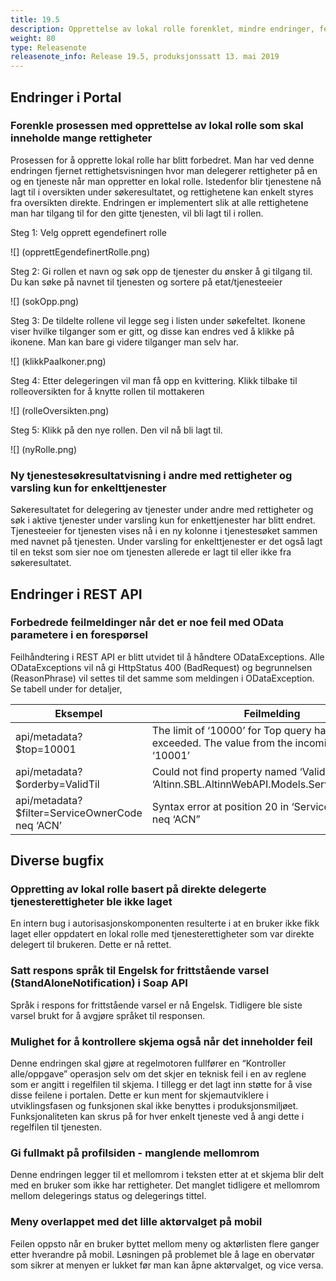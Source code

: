 ```yaml
---
title: 19.5
description: Opprettelse av lokal rolle forenklet, mindre endringer, feilrettinger
weight: 80
type: Releasenote
releasenote_info: Release 19.5, produksjonssatt 13. mai 2019
---
```


## Endringer i Portal

### Forenkle prosessen med opprettelse av lokal rolle som skal inneholde mange rettigheter

Prosessen for å opprette lokal rolle har blitt forbedret. Man har ved denne endringen fjernet rettighetsvisningen hvor man delegerer rettigheter på en og en tjeneste når man oppretter en lokal rolle. Istedenfor blir tjenestene nå lagt til i oversikten under søkeresultatet, og rettighetene kan enkelt styres fra oversikten direkte. Endringen er implementert slik at alle rettighetene man har tilgang til for den gitte tjenesten, vil bli lagt til i rollen.

Steg 1: Velg opprett egendefinert rolle

![] (opprettEgendefinertRolle.png)

Steg 2: Gi rollen et navn og søk opp de tjenester du ønsker å gi tilgang til. Du kan søke på navnet til tjenesten og sortere på etat/tjenesteeier

![] (sokOpp.png)

Steg 3: De tildelte rollene vil legge seg i listen under søkefeltet. Ikonene viser hvilke tilganger som er gitt, og disse kan endres ved å klikke på ikonene.
Man kan bare gi videre tilganger man selv har.

![] (klikkPaaIkoner.png)

Steg 4: Etter delegeringen vil man få opp en kvittering. Klikk tilbake til rolleoversikten for å knytte rollen til mottakeren

![] (rolleOversikten.png)

Steg 5: Klikk på den nye rollen. Den vil nå bli lagt til.

![] (nyRolle.png)

### Ny tjenestesøkresultatvisning i andre med rettigheter og varsling kun for enkelttjenester

Søkeresultatet for delegering av tjenester under andre med rettigheter og søk i aktive tjenester under varsling kun for enkettjenester har blitt endret. Tjenesteeier for tjenesten vises nå i en ny kolonne i tjenestesøket sammen med navnet på tjenesten. Under varsling for enkelttjenester er det også lagt til en tekst som sier noe om tjenesten allerede er lagt til eller ikke fra søkeresultatet.

## Endringer i REST API

### Forbedrede feilmeldinger når det er noe feil med OData parametere i en forespørsel

Feilhåndtering i REST API er blitt utvidet til å håndtere ODataExceptions. Alle ODataExceptions vil nå gi HttpStatus 400 (BadRequest) og begrunnelsen (ReasonPhrase) vil settes til det samme som meldingen i ODataException. Se tabell under for detaljer,

| Eksempel| Feilmelding|
| ------- |------------|
| api/metadata?$top=10001 | The limit of ‘10000’ for Top query has been exceeded. The value from the incoming request is ‘10001’ |
| api/metadata?$orderby=ValidTil |  Could not find property named ‘ValidTil’ on type ‘Altinn.SBL.AltinnWebAPI.Models.ServiceMetaData’ |
| api/metadata?$filter=ServiceOwnerCode neq ‘ACN’ | Syntax error at position 20 in ‘ServiceOwnerCode neq ‘ACN” |

## Diverse bugfix

### Oppretting av lokal rolle basert på direkte delegerte tjenesterettigheter ble ikke laget

En intern bug i autorisasjonskomponenten resulterte i at en bruker ikke fikk laget eller oppdatert en lokal rolle med tjenesterettigheter som var direkte delegert til brukeren. Dette er nå rettet.

### Satt respons språk til Engelsk for frittstående varsel (StandAloneNotification) i Soap API

Språk i respons for frittstående varsel er nå Engelsk. Tidligere ble siste varsel brukt for å avgjøre språket til responsen.

### Mulighet for å kontrollere skjema også når det inneholder feil

Denne endringen skal gjøre at regelmotoren fullfører en “Kontroller alle/oppgave” operasjon selv om det skjer en teknisk feil i en av reglene som er angitt i regelfilen til skjema. I tillegg er det lagt inn støtte for å vise disse feilene i portalen. Dette er kun ment for skjemautviklere i utviklingsfasen og funksjonen skal ikke benyttes i produksjonsmiljøet. Funksjonaliteten kan skrus på for hver enkelt tjeneste ved å angi dette i regelfilen til tjenesten.

### Gi fullmakt på profilsiden - manglende mellomrom

Denne endringen legger til et mellomrom i teksten etter at et skjema blir delt med en bruker som ikke har rettigheter. Det manglet tidligere et mellomrom mellom delegerings status og delegerings tittel.

### Meny overlappet med det lille aktørvalget på mobil

Feilen oppsto når en bruker byttet mellom meny og aktørlisten flere ganger etter hverandre på mobil. Løsningen på problemet ble å lage en obervatør som sikrer at menyen er lukket før man kan åpne aktørvalget, og vice versa.